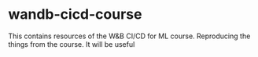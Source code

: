 # wandb-cicd-course

This contains resources of the W&B CI/CD for ML course.
Reproducing the things from the course. It will be useful
